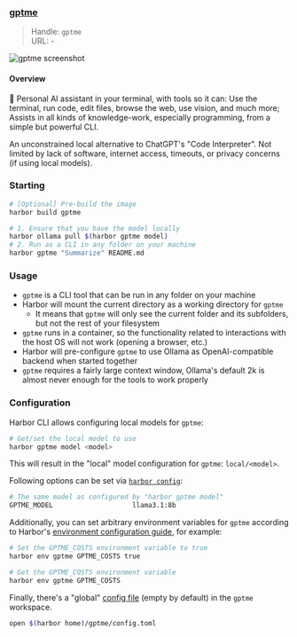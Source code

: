 ### [gptme](https://github.com/ErikBjare/gptme)

> Handle: `gptme`<br/>
> URL: -

![gptme screenshot](gptme.png)

#### Overview

📜 Personal AI assistant in your terminal, with tools so it can:
Use the terminal, run code, edit files, browse the web, use vision, and much more;
Assists in all kinds of knowledge-work, especially programming, from a simple but powerful CLI.

An unconstrained local alternative to ChatGPT's "Code Interpreter".
Not limited by lack of software, internet access, timeouts, or privacy concerns (if using local models).

### Starting

```bash
# [Optional] Pre-build the image
harbor build gptme

# 1. Ensure that you have the model locally
harbor ollama pull $(harbor gptme model)
# 2. Run as a CLI in any folder on your machine
harbor gptme "Summarize" README.md
```

### Usage

- `gptme` is a CLI tool that can be run in any folder on your machine
- Harbor will mount the current directory as a working directory for `gptme`
  - It means that `gptme` will only see the current folder and its subfolders, but not the rest of your filesystem
- `gptme` runs in a container, so the functionality related to interactions with the host OS will not work (opening a browser, etc.)
- Harbor will pre-configure `gptme` to use Ollama as OpenAI-compatible backend when started together
- `gptme` requires a fairly large context window, Ollama's default 2k is almost never enough for the tools to work properly

### Configuration

Harbor CLI allows configuring local models for `gptme`:

```bash
# Get/set the local model to use
harbor gptme model <model>
```

This will result in the "local" model configuration for `gptme`: `local/<model>`.

Following options can be set via [`harbor config`](./3.-Harbor-CLI-Reference#harbor-config):

```bash
# The same model as configured by "harbor gptme model"
GPTME_MODEL                    llama3.1:8b
```

Additionally, you can set arbitrary environment variables for `gptme` according to Harbor's [environment configuration guide](./1.-Harbor-User-Guide#environment-variables), for example:

```bash
# Set the GPTME_COSTS environment variable to true
harbor env gptme GPTME_COSTS true

# Get the GPTME_COSTS environment variable
harbor env gptme GPTME_COSTS
```

Finally, there's a "global" [config file](https://gptme.org/docs/config.html) (empty by default) in the `gptme` workspace.

```bash
open $(harbor home)/gptme/config.toml
```
